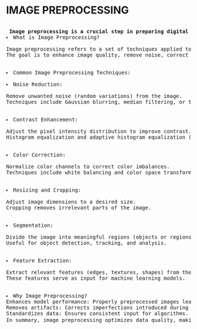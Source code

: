 <H1><b>IMAGE PREPROCESSING</b></H1>
<img src="C:\Users\saeem\OneDrive\Pictures\Saved Pictures\Early Evening, Michal Kváč.png" alt=>
<pre> <b>Image preprocessing is a crucial step in preparing digital images for further analysis, feature extraction, or machine learning tasks. Let’s dive into the key points about image preprocessing:</b>
<li>What is Image Preprocessing?</li>
Image preprocessing refers to a set of techniques applied to raw images before they are used for specific tasks.
The goal is to enhance image quality, remove noise, correct imperfections, and make the data more suitable for subsequent operations.<br>

<li>Common Image Preprocessing Techniques:</li>
<li>Noise Reduction:</li>
Remove unwanted noise (random variations) from the image.
Techniques include Gaussian blurring, median filtering, or total variation denoising.<br>

<li>Contrast Enhancement:</li>
Adjust the pixel intensity distribution to improve contrast.
Histogram equalization and adaptive histogram equalization (CLAHE) are popular methods.<br>

<li>Color Correction:</li>
Normalize color channels to correct color imbalances.
Techniques include white balancing and color space transformations.<br>

<li>Resizing and Cropping:</li>
Adjust image dimensions to a desired size.
Cropping removes irrelevant parts of the image.<br>

<li>Segmentation:</li>
Divide the image into meaningful regions (objects or regions of interest).
Useful for object detection, tracking, and analysis.<br>

<li>Feature Extraction:</li>
Extract relevant features (edges, textures, shapes) from the image.
These features serve as input for machine learning models.<br>

<li>Why Image Preprocessing?
Enhances model performance: Properly preprocessed images lead to better model accuracy.
Removes artifacts: Corrects imperfections introduced during image acquisition.
Standardizes data: Ensures consistent input for algorithms.
In summary, image preprocessing optimizes data quality, making it more suitable for subsequent analysis or machine learning tasks. Remember that the choice of preprocessing techniques depends on the specific problem and dataset. 📸👓🌟</li></pre>
